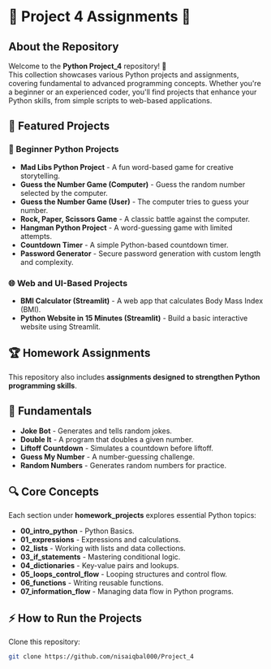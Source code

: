 
# 🚀 Project 4 Assignments 🌟

## About the Repository
Welcome to the **Python Project_4** repository! 🎉  
This collection showcases various Python projects and assignments, covering fundamental to advanced programming concepts. Whether you're a beginner or an experienced coder, you'll find projects that enhance your Python skills, from simple scripts to web-based applications.


## 📌 Featured Projects

### 🔰 Beginner Python Projects
- **Mad Libs Python Project** - A fun word-based game for creative storytelling.
- **Guess the Number Game (Computer)** - Guess the random number selected by the computer.
- **Guess the Number Game (User)** - The computer tries to guess your number.
- **Rock, Paper, Scissors Game** - A classic battle against the computer.
- **Hangman Python Project** - A word-guessing game with limited attempts.
- **Countdown Timer** - A simple Python-based countdown timer.
- **Password Generator** - Secure password generation with custom length and complexity.

### 🌐 Web and UI-Based Projects
- **BMI Calculator (Streamlit)** - A web app that calculates Body Mass Index (BMI).
- **Python Website in 15 Minutes (Streamlit)** - Build a basic interactive website using Streamlit.


## 🏆 Homework Assignments
This repository also includes **assignments designed to strengthen Python programming skills**.


## 📖 Fundamentals
- **Joke Bot** - Generates and tells random jokes.
- **Double It** - A program that doubles a given number.
- **Liftoff Countdown** - Simulates a countdown before liftoff.
- **Guess My Number** - A number-guessing challenge.
- **Random Numbers** - Generates random numbers for practice.


## 🔍 Core Concepts
Each section under **homework_projects** explores essential Python topics:

- **00_intro_python** - Python Basics.
- **01_expressions** - Expressions and calculations.
- **02_lists** - Working with lists and data collections.
- **03_if_statements** - Mastering conditional logic.
- **04_dictionaries** - Key-value pairs and lookups.
- **05_loops_control_flow** - Looping structures and control flow.
- **06_functions** - Writing reusable functions.
- **07_information_flow** - Managing data flow in Python programs.


## ⚡ How to Run the Projects
Clone this repository:
```bash
git clone https://github.com/nisaiqbal000/Project_4
```

